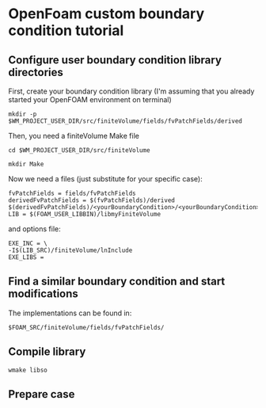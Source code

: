 # OpenFoam custom boundary condition tutorial

## Configure user boundary condition library directories

First, create your boundary condition library (I'm assuming that you already started your OpenFOAM environment on terminal)


```
mkdir -p $WM_PROJECT_USER_DIR/src/finiteVolume/fields/fvPatchFields/derived
```

Then, you need a finiteVolume Make file

```
cd $WM_PROJECT_USER_DIR/src/finiteVolume

mkdir Make
```

Now we need a files (just substitute <yourBoundaryCondition> for your specific case):

```
fvPatchFields = fields/fvPatchFields
derivedFvPatchFields = $(fvPatchFields)/derived
$(derivedFvPatchFields)/<yourBoundaryCondition>/<yourBoundaryCondition>FvPatchVectorField.C
LIB = $(FOAM_USER_LIBBIN)/libmyFiniteVolume
```

and options file:

```
EXE_INC = \
-I$(LIB_SRC)/finiteVolume/lnInclude
EXE_LIBS =
```

## Find a similar boundary condition and start modifications

The implementations can be found in:
```
$FOAM_SRC/finiteVolume/fields/fvPatchFields/  
```
  
## Compile library

```
wmake libso  
```
  
## Prepare case

